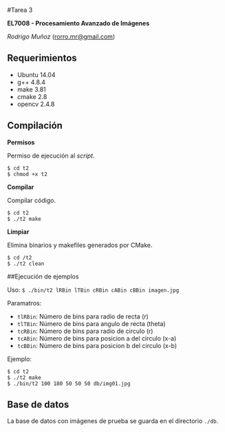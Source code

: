 #Tarea 3

**EL7008 - Procesamiento Avanzado de Imágenes**

*Rodrigo Muñoz* (rorro.mr@gmail.com)


## Requerimientos

* Ubuntu 14.04
* g++ 4.8.4
* make 3.81
* cmake 2.8
* opencv 2.4.8


## Compilación

**Permisos**

Permiso de ejecución al *script*.
```
$ cd t2
$ chmod +x t2
```

**Compilar**

Compilar código.
```
$ cd t2
$ ./t2 make
```

**Limpiar**

Elimina binarios y makefiles generados por CMake.

```
$ cd /t2
$ ./t2 clean
```

##Ejecución de ejemplos

Uso: `$ ./bin/t2 lRBin lTBin cRBin cABin cBBin imagen.jpg`

Paramatros:
* `tlRBin`: Número de bins para radio de recta (r)
* `tlTBin`: Número de bins para angulo de recta (theta)
* `tcRBin`: Número de bins para radio de circulo (r)
* `tcABin`: Número de bins para posicion a del circulo (x-a)
* `tcBBin`: Número de bins para posicion b del circulo (x-b)

Ejemplo: 
```
$ cd t2
$ ./t2 make
$ ./bin/t2 100 180 50 50 50 db/img01.jpg

```

## Base de datos

La base de datos con imágenes de prueba se guarda en el directorio `./db`.

